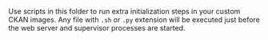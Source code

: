Use scripts in this folder to run extra initialization steps in your custom CKAN images.
Any file with `.sh` or `.py` extension will be executed just before the web server and supervisor processes are
started.
